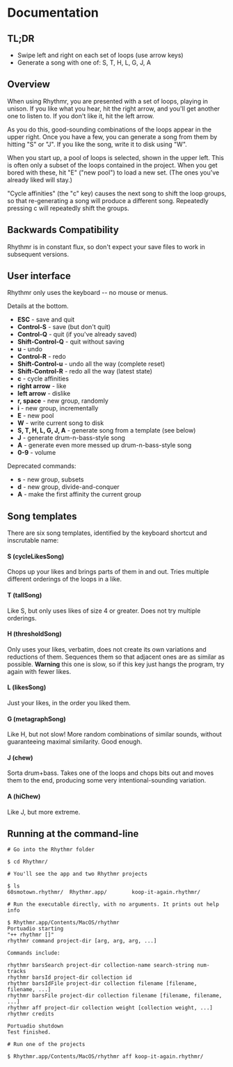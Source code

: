 Documentation
======

## TL;DR

* Swipe left and right on each set of loops (use arrow keys)
* Generate a song with one of: S, T, H, L, G, J, A

## Overview

When using Rhythmr, you are presented with a set of loops, playing in unison. If you like what you hear, hit the right arrow, and you'll get another one to listen to. If you don't like it, hit the left arrow.

As you do this, good-sounding combinations of the loops appear in the upper right. Once you have a few, you can generate a song from them by hitting "S" or "J". If you like the song, write it to disk using "W".

When you start up, a pool of loops is selected, shown in the upper left. This is often only a subset of the loops contained in the project. When you get bored with these, hit "E" ("new pool") to load a new set. (The ones you've already liked will stay.)

"Cycle affinities" (the "c" key) causes the next song to shift the loop groups, so that re-generating a song will produce a different song. Repeatedly pressing c will repeatedly shift the groups.

## Backwards Compatibility

Rhythmr is in constant flux, so don't expect your save files to work in subsequent versions.

## User interface

Rhythmr only uses the keyboard -- no mouse or menus.

Details at the bottom.

* **ESC** - save and quit
* **Control-S** - save (but don't quit)
* **Control-Q** - quit (if you've already saved)
* **Shift-Control-Q** - quit without saving
* **u** - undo
* **Control-R** - redo
* **Shift-Control-u** - undo all the way (complete reset)
* **Shift-Control-R** - redo all the way (latest state)
* **c** - cycle affinities
* **right arrow** - like
* **left arrow** - dislike
* **r, space** - new group, randomly
* **i** - new group, incrementally
* **E** - new pool
* **W** - write current song to disk
* **S, T, H, L, G, J, A** - generate song from a template (see below)
* **J** - generate drum-n-bass-style song
* **A** - generate even more messed up drum-n-bass-style song
* **0-9** - volume

Deprecated commands:
* **s** - new group, subsets
* **d** - new group, divide-and-conquer
* **A** - make the first affinity the current group

## Song templates

There are six song templates, identified by the keyboard shortcut and inscrutable name:

#### S (cycleLikesSong)

Chops up your likes and brings parts of them in and out. Tries multiple
different orderings of the loops in a like.

#### T (tallSong)

Like S, but only uses likes of size 4 or greater. Does not try multiple
orderings.

#### H (thresholdSong)

Only uses your likes, verbatim, does not create its own variations and
reductions of them. Sequences them so that adjacent ones are as similar as
possible. **Warning** this one is slow, so if this key just hangs the program,
try again with fewer likes.

#### L (likesSong)

Just your likes, in the order you liked them.

#### G (metagraphSong)

Like H, but not slow! More random combinations of similar sounds, without
guaranteeing maximal similarity. Good enough.

#### J (chew)

Sorta drum+bass. Takes one of the loops and chops bits out and moves them to
the end, producing some very intentional-sounding variation.

#### A (hiChew)

Like J, but more extreme.

## Running at the command-line

    # Go into the Rhythmr folder

    $ cd Rhythmr/

    # You'll see the app and two Rhythmr projects

    $ ls
    60smotown.rhythmr/	Rhythmr.app/		koop-it-again.rhythmr/

    # Run the executable directly, with no arguments. It prints out help info

    $ Rhythmr.app/Contents/MacOS/rhythmr
    Portuadio starting
    "++ rhythmr []"
    rhythmr command project-dir [arg, arg, arg, ...]

    Commands include:

    rhythmr barsSearch project-dir collection-name search-string num-tracks
    rhythmr barsId project-dir collection id
    rhythmr barsIdFile project-dir collection filename [filename, filename, ...]
    rhythmr barsFile project-dir collection filename [filename, filename, ...]
    rhythmr aff project-dir collection weight [collection weight, ...]
    rhythmr credits

    Portuadio shutdown
    Test finished.

    # Run one of the projects

    $ Rhythmr.app/Contents/MacOS/rhythmr aff koop-it-again.rhythmr/
